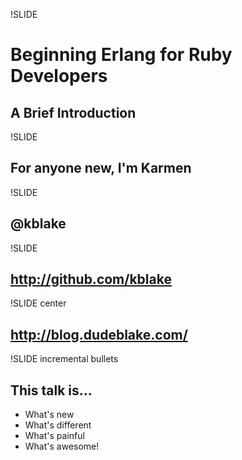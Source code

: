 !SLIDE

# Beginning Erlang for Ruby Developers #
## A Brief Introduction ##

!SLIDE

## For anyone new, I'm Karmen ##

!SLIDE

## @kblake ##

!SLIDE

## http://github.com/kblake ##

!SLIDE center


## http://blog.dudeblake.com/ ##

!SLIDE incremental bullets

## This talk is... ##

* What's new
* What's different
* What's painful
* What's awesome!

